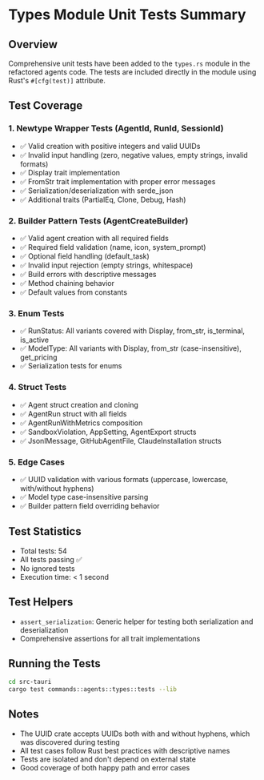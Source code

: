 # Types Module Unit Tests Summary

## Overview
Comprehensive unit tests have been added to the `types.rs` module in the refactored agents code. The tests are included directly in the module using Rust's `#[cfg(test)]` attribute.

## Test Coverage

### 1. Newtype Wrapper Tests (AgentId, RunId, SessionId)
- ✅ Valid creation with positive integers and valid UUIDs
- ✅ Invalid input handling (zero, negative values, empty strings, invalid formats)
- ✅ Display trait implementation
- ✅ FromStr trait implementation with proper error messages
- ✅ Serialization/deserialization with serde_json
- ✅ Additional traits (PartialEq, Clone, Debug, Hash)

### 2. Builder Pattern Tests (AgentCreateBuilder)
- ✅ Valid agent creation with all required fields
- ✅ Required field validation (name, icon, system_prompt)
- ✅ Optional field handling (default_task)
- ✅ Invalid input rejection (empty strings, whitespace)
- ✅ Build errors with descriptive messages
- ✅ Method chaining behavior
- ✅ Default values from constants

### 3. Enum Tests
- ✅ RunStatus: All variants covered with Display, from_str, is_terminal, is_active
- ✅ ModelType: All variants with Display, from_str (case-insensitive), get_pricing
- ✅ Serialization tests for enums

### 4. Struct Tests
- ✅ Agent struct creation and cloning
- ✅ AgentRun struct with all fields
- ✅ AgentRunWithMetrics composition
- ✅ SandboxViolation, AppSetting, AgentExport structs
- ✅ JsonlMessage, GitHubAgentFile, ClaudeInstallation structs

### 5. Edge Cases
- ✅ UUID validation with various formats (uppercase, lowercase, with/without hyphens)
- ✅ Model type case-insensitive parsing
- ✅ Builder pattern field overriding behavior

## Test Statistics
- Total tests: 54
- All tests passing ✅
- No ignored tests
- Execution time: < 1 second

## Test Helpers
- `assert_serialization`: Generic helper for testing both serialization and deserialization
- Comprehensive assertions for all trait implementations

## Running the Tests
```bash
cd src-tauri
cargo test commands::agents::types::tests --lib
```

## Notes
- The UUID crate accepts UUIDs both with and without hyphens, which was discovered during testing
- All test cases follow Rust best practices with descriptive names
- Tests are isolated and don't depend on external state
- Good coverage of both happy path and error cases